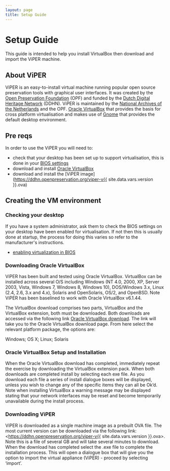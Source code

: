 ```yaml
---
layout: page
title: Setup Guide
---
```

# Setup Guide

This guide is intended to help you install VirtualBox then download and import the ViPER machine.

## About ViPER

ViPER is an easy-to-install virtual machine running popular open source preservation tools with graphical user interfaces. It was created by the [Open Preservation Foundation](https://openpreservation.org/) (OPF) and funded by the [Dutch Digital Heritage Network](https://www.netwerkdigitaalerfgoed.nl/en/) (DDHN). ViPER is maintained by the [National Archives of the Netherlands](https://www.nationaalarchief.nl/) and the OPF. [Oracle VirtualBox](https://www.virtualbox.org/manual) that provides the basis for cross platform virtualisation and makes use of [Gnome](https://www.gnome.org/gnome-3/) that provides the default desktop environment.

## Pre reqs

In order to use the ViPER you will need to:

- check that your desktop has been set up to support virtualisation, this is done in your [BIOS settings](https://bce.berkeley.edu/enabling-virtualization-in-your-pc-bios.html)
- download and install [Oracle VirtualBox](https://www.virtualbox.org/wiki/Downloads)
- download and install the [ViPER image](https://ddhn.openpreservation.org/viper-v{{ site.data.vars.version }}.ova)

## Creating the VM environment

### Checking your desktop

If you have a system administrator, ask them to check the BIOS settings on your desktop have been enabled for virtualisation. If not then this is usually done at startup, the process for doing this varies so refer to the manufacturer's instructions.

- [enabling virtualization in BIOS](https://bce.berkeley.edu/enabling-virtualization-in-your-pc-bios.html)

### Downloading Oracle VirtualBox

ViPER has been built and tested using Oracle VirtualBox. VirtualBox can be installed across several O/S including Windows (NT 4.0, 2000, XP, Server 2003, Vista, Windows 7, Windows 8, Windows 10), DOS/Windows 3.x, Linux (2.4, 2.6, 3.x and 4.x), Solaris and OpenSolaris, OS/2, and OpenBSD. Note ViPER has been baselined to work with Oracle  VirtualBox v6.1.44.

The VirtualBox download comprises two parts, VirtualBox and the VirtualBox extension, both must be downloaded. Both downloads are accessed via the following link [Oracle VirtualBox download](https://www.virtualbox.org/wiki/Downloads). The link will take you to the Oracle VirtualBox download page. From here select the relevant platform package, the options are:

Windows; OS X; Linux; Solaris

### Oracle VirtualBox Setup and Installation

When the Oracle VirtualBox download has completed, immediately repeat the exercise by downloading the VirtualBox extension pack.
When both downloads are completed install by selecting each exe file. As you download each file a series of install dialogue boxes will be displayed, unless you wish to change any of the specific items they can all be Ok’d. Note when installing VirtualBox a warning message may be displayed stating that your network interfaces may be reset and become temporarily unavailable during the install process.

### Downloading ViPER

ViPER is downloaded as a single machine image as a prebuilt OVA file. The most current version can be downloaded via the following link: <https://ddhn.openpreservation.org/viper-v{{ site.data.vars.version }}.ova>. Note this is a file of several GB and will take several minutes to download. When the download has completed select the .exe file to complete the installation process. This will open a dialogue box that will give you the option to import the virtual appliance (ViPER) - proceed by selecting ‘import’.
